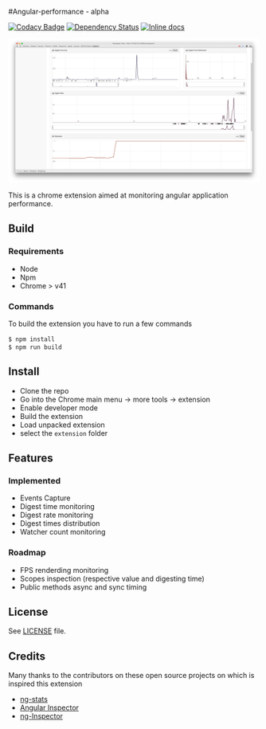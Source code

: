 #Angular-performance - alpha

[![Codacy Badge](https://www.codacy.com/project/badge/1ae19e8ddd704a7bab46537588224099)](https://www.codacy.com/app/nikel092_2742/angular-performance)
[![Dependency Status](https://david-dm.org/Linkurious/angular-performance.svg)](https://david-dm.org/Linkurious/angular-performance)
[![Inline docs](http://inch-ci.org/github/Linkurious/angular-performance.svg?branch=master)](http://inch-ci.org/github/Linkurious/angular-performance)

[![Screenshot](screenshot.png)](screenshot.png)

This is a chrome extension aimed at monitoring angular application performance.

## Build

### Requirements
* Node
* Npm
* Chrome > v41

### Commands

To build the extension you have to run a few commands

```shell
$ npm install
$ npm run build
```

## Install

* Clone the repo
* Go into the Chrome main menu -> more tools -> extension 
* Enable developer mode
* Build the extension
* Load unpacked extension
* select the `extension` folder

## Features

### Implemented
* Events Capture
* Digest time monitoring
* Digest rate monitoring
* Digest times distribution
* Watcher count monitoring

### Roadmap
* FPS renderding monitoring
* Scopes inspection (respective value and digesting time)
* Public methods async and sync timing

## License
See [LICENSE](LICENSE) file.

## Credits
Many thanks to the contributors on these open source projects on which is inspired this extension
* [ng-stats](https://github.com/kentcdodds/ng-stats)
* [Angular Inspector](https://github.com/kkirsche/angularjs-inspector)
* [ng-Inspector](https://github.com/rev087/ng-inspector)

